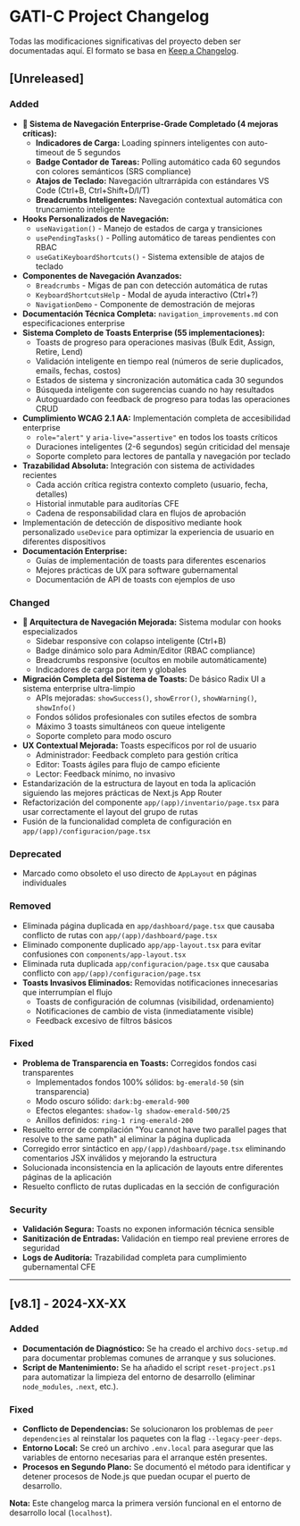 # GATI-C Project Changelog

Todas las modificaciones significativas del proyecto deben ser documentadas aquí. El formato se basa en [Keep a Changelog](https://keepachangelog.com/en/1.0.0/).

## [Unreleased]

### Added
- **🚀 Sistema de Navegación Enterprise-Grade Completado (4 mejoras críticas):**
  - **Indicadores de Carga:** Loading spinners inteligentes con auto-timeout de 5 segundos
  - **Badge Contador de Tareas:** Polling automático cada 60 segundos con colores semánticos (SRS compliance)
  - **Atajos de Teclado:** Navegación ultrarrápida con estándares VS Code (Ctrl+B, Ctrl+Shift+D/I/T)
  - **Breadcrumbs Inteligentes:** Navegación contextual automática con truncamiento inteligente
- **Hooks Personalizados de Navegación:**
  - `useNavigation()` - Manejo de estados de carga y transiciones
  - `usePendingTasks()` - Polling automático de tareas pendientes con RBAC
  - `useGatiKeyboardShortcuts()` - Sistema extensible de atajos de teclado
- **Componentes de Navegación Avanzados:**
  - `Breadcrumbs` - Migas de pan con detección automática de rutas
  - `KeyboardShortcutsHelp` - Modal de ayuda interactivo (Ctrl+?)
  - `NavigationDemo` - Componente de demostración de mejoras
- **Documentación Técnica Completa:** `navigation_improvements.md` con especificaciones enterprise
- **Sistema Completo de Toasts Enterprise (55 implementaciones):**
  - Toasts de progreso para operaciones masivas (Bulk Edit, Assign, Retire, Lend)
  - Validación inteligente en tiempo real (números de serie duplicados, emails, fechas, costos)
  - Estados de sistema y sincronización automática cada 30 segundos
  - Búsqueda inteligente con sugerencias cuando no hay resultados
  - Autoguardado con feedback de progreso para todas las operaciones CRUD
- **Cumplimiento WCAG 2.1 AA:** Implementación completa de accesibilidad enterprise
  - `role="alert"` y `aria-live="assertive"` en todos los toasts críticos
  - Duraciones inteligentes (2-6 segundos) según criticidad del mensaje
  - Soporte completo para lectores de pantalla y navegación por teclado
- **Trazabilidad Absoluta:** Integración con sistema de actividades recientes
  - Cada acción crítica registra contexto completo (usuario, fecha, detalles)
  - Historial inmutable para auditorías CFE
  - Cadena de responsabilidad clara en flujos de aprobación
- Implementación de detección de dispositivo mediante hook personalizado `useDevice` para optimizar la experiencia de usuario en diferentes dispositivos
- **Documentación Enterprise:** 
  - Guías de implementación de toasts para diferentes escenarios
  - Mejores prácticas de UX para software gubernamental
  - Documentación de API de toasts con ejemplos de uso

### Changed
- **🔄 Arquitectura de Navegación Mejorada:** Sistema modular con hooks especializados
  - Sidebar responsive con colapso inteligente (Ctrl+B)
  - Badge dinámico solo para Admin/Editor (RBAC compliance)
  - Breadcrumbs responsive (ocultos en mobile automáticamente)
  - Indicadores de carga por item y globales
- **Migración Completa del Sistema de Toasts:** De básico Radix UI a sistema enterprise ultra-limpio
  - APIs mejoradas: `showSuccess()`, `showError()`, `showWarning()`, `showInfo()`
  - Fondos sólidos profesionales con sutiles efectos de sombra
  - Máximo 3 toasts simultáneos con queue inteligente
  - Soporte completo para modo oscuro
- **UX Contextual Mejorada:** Toasts específicos por rol de usuario
  - Administrador: Feedback completo para gestión crítica
  - Editor: Toasts ágiles para flujo de campo eficiente
  - Lector: Feedback mínimo, no invasivo
- Estandarización de la estructura de layout en toda la aplicación siguiendo las mejores prácticas de Next.js App Router
- Refactorización del componente `app/(app)/inventario/page.tsx` para usar correctamente el layout del grupo de rutas
- Fusión de la funcionalidad completa de configuración en `app/(app)/configuracion/page.tsx`

### Deprecated
- Marcado como obsoleto el uso directo de `AppLayout` en páginas individuales

### Removed
- Eliminada página duplicada en `app/dashboard/page.tsx` que causaba conflicto de rutas con `app/(app)/dashboard/page.tsx`
- Eliminado componente duplicado `app/app-layout.tsx` para evitar confusiones con `components/app-layout.tsx`
- Eliminada ruta duplicada `app/configuracion/page.tsx` que causaba conflicto con `app/(app)/configuracion/page.tsx`
- **Toasts Invasivos Eliminados:** Removidas notificaciones innecesarias que interrumpían el flujo
  - Toasts de configuración de columnas (visibilidad, ordenamiento)
  - Notificaciones de cambio de vista (inmediatamente visible)
  - Feedback excesivo de filtros básicos

### Fixed
- **Problema de Transparencia en Toasts:** Corregidos fondos casi transparentes
  - Implementados fondos 100% sólidos: `bg-emerald-50` (sin transparencia)
  - Modo oscuro sólido: `dark:bg-emerald-900`
  - Efectos elegantes: `shadow-lg shadow-emerald-500/25`
  - Anillos definidos: `ring-1 ring-emerald-200`
- Resuelto error de compilación "You cannot have two parallel pages that resolve to the same path" al eliminar la página duplicada
- Corregido error sintáctico en `app/(app)/dashboard/page.tsx` eliminando comentarios JSX inválidos y mejorando la estructura
- Solucionada inconsistencia en la aplicación de layouts entre diferentes páginas de la aplicación
- Resuelto conflicto de rutas duplicadas en la sección de configuración

### Security
- **Validación Segura:** Toasts no exponen información técnica sensible
- **Sanitización de Entradas:** Validación en tiempo real previene errores de seguridad
- **Logs de Auditoría:** Trazabilidad completa para cumplimiento gubernamental CFE

---

## [v8.1] - 2024-XX-XX

### Added
- **Documentación de Diagnóstico:** Se ha creado el archivo `docs-setup.md` para documentar problemas comunes de arranque y sus soluciones.
- **Script de Mantenimiento:** Se ha añadido el script `reset-project.ps1` para automatizar la limpieza del entorno de desarrollo (eliminar `node_modules`, `.next`, etc.).

### Fixed
- **Conflicto de Dependencias:** Se solucionaron los problemas de `peer dependencies` al reinstalar los paquetes con la flag `--legacy-peer-deps`.
- **Entorno Local:** Se creó un archivo `.env.local` para asegurar que las variables de entorno necesarias para el arranque estén presentes.
- **Procesos en Segundo Plano:** Se documentó el método para identificar y detener procesos de Node.js que puedan ocupar el puerto de desarrollo.

**Nota:** Este changelog marca la primera versión funcional en el entorno de desarrollo local (`localhost`). 